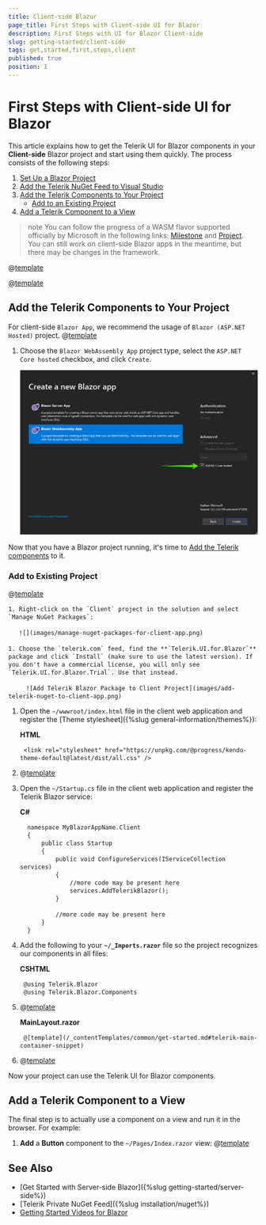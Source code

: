 ```yaml
---
title: Client-side Blazor
page_title: First Steps with Client-side UI for Blazor
description: First Steps with UI for Blazor Client-side
slug: getting-started/client-side
tags: get,started,first,steps,client
published: true
position: 1
---
```


# First Steps with Client-side UI for Blazor

This article explains how to get the Telerik UI for Blazor components in your **Client-side** Blazor project and start using them quickly. The process consists of the following steps:

1. [Set Up a Blazor Project](#set-up-a-blazor-project)
1. [Add the Telerik NuGet Feed to Visual Studio](#add-the-telerik-nuget-feed-to-visual-studio)
1. [Add the Telerik Components to Your Project](#add-the-telerik-components-to-your-project)
    * [Add to an Existing Project](#add-to-existing-project)
1. [Add a Telerik Component to a View](#add-a-telerik-component-to-a-view)

>note You can follow the progress of a WASM flavor supported officially by Microsoft in the following links: [Milestone](https://github.com/aspnet/AspNetCore/milestone/58) and [Project](https://github.com/orgs/aspnet/projects/32). You can still work on client-side Blazor apps in the meantime, but there may be changes in the framework.

@[template](/_contentTemplates/common/get-started.md#add-latest-ms-bits-client-side-link)


@[template](/_contentTemplates/common/get-started.md#add-nuget-feed)


## Add the Telerik Components to Your Project

For client-side `Blazor App`, we recommend the usage of `Blazor (ASP.NET Hosted)` project. 
@[template](/_contentTemplates/common/get-started.md#project-creation-part-1)

1. Choose the `Blazor WebAssembly App` project type, select the `ASP.NET Core hosted` checkbox, and click `Create`.

    ![Select Blazor Project Type](images/choose-project-template.png)

Now that you have a Blazor project running, it's time to [Add the Telerik components](#add-to-existing-project) to it.

### Add to Existing Project

@[template](/_contentTemplates/common/get-started.md#get-access)

    1. Right-click on the `Client` project in the solution and select `Manage NuGet Packages`:
    
       ![](images/manage-nuget-packages-for-client-app.png)
    
    1. Choose the `telerik.com` feed, find the **`Telerik.UI.for.Blazor`** package and click `Install` (make sure to use the latest version). If you don't have a commercial license, you will only see `Telerik.UI.for.Blazor.Trial`. Use that instead.
    
         ![Add Telerik Blazor Package to Client Project](images/add-telerik-nuget-to-client-app.png)

        
1. Open the `~/wwwroot/index.html` file in the client web application and register the [Theme stylesheet]({%slug general-information/themes%}):

    **HTML**
    
        <link rel="stylesheet" href="https://unpkg.com/@progress/kendo-theme-default@latest/dist/all.css" />
        

1. @[template](/_contentTemplates/common/js-interop-file.md#add-js-interop-file-to-getting-started-client)
        
1. Open the `~/Startup.cs` file in the client web application and register the Telerik Blazor service:

    **C#**
    
         namespace MyBlazorAppName.Client
         {
             public class Startup
             {
                 public void ConfigureServices(IServiceCollection services)
                 {
                     //more code may be present here
                     services.AddTelerikBlazor();
                 }
                 
                 //more code may be present here
             }
         }
         
1. Add the following to your **`~/_Imports.razor`** file so the project recognizes our components in all files:

    **CSHTML**
    
        @using Telerik.Blazor
        @using Telerik.Blazor.Components

1. @[template](/_contentTemplates/common/get-started.md#telerik-main-container-text)

    **MainLayout.razor**
    
        @[template](/_contentTemplates/common/get-started.md#telerik-main-container-snippet)

1. @[template](/_contentTemplates/common/issues-and-warnings.md#mono-linker-issue)


    
Now your project can use the Telerik UI for Blazor components.

## Add a Telerik Component to a View

The final step is to actually use a component on a view and run it in the browser. For example:

1. **Add** a **Button** component to the `~/Pages/Index.razor` view:
@[template](/_contentTemplates/common/get-started.md#add-component-sample)

## See Also

* [Get Started with Server-side Blazor]({%slug getting-started/server-side%})
* [Telerik Private NuGet Feed]({%slug installation/nuget%})
* [Getting Started Videos for Blazor](https://www.youtube.com/watch?v=aaRAZYaJ4xc&list=PLvmaC-XMqeBYPTwcm478vs8Rujq2tiVJo)


